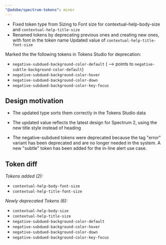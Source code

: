 ```yaml
---
"@adobe/spectrum-tokens": minor
---
```


- Fixed token type from Sizing to Font size for contextual-help-body-size and `contextual-help-title-size`
- Renamed tokens by deprecating previous ones and creating new ones, with font in the token name
  Updated value of `contextual-help-title-font-size`

Marked the the following tokens in Tokens Studio for deprecation:

- `negative-subdued-background-color-default` ( --> points to `negative-subtle-background-color-default`)
- `negative-subdued-background-color-hover`
- `negative-subdued-background-color-down`
- `negative-subdued-background-color-key-focus`

## Design motivation

- The updated type sorts them correctly in the Tokens Studio data
- The updated value reflects the latest design for Spectrum 2, using the new title style instead of heading

- The negative-subdued tokens were deprecated because the tag "error" variant has been deprecated and are no longer needed in the system. A new "subtle" token has been added for the in-line alert use case.

## Token diff

_Tokens added (2):_

- `contextual-help-body-font-size`
- `contextual-help-title-font-size`

_Newly deprecated Tokens (6):_

- `contextual-help-body-size`
- `contextual-help-title-size`
- `negative-subdued-background-color-default`
- `negative-subdued-background-color-hover`
- `negative-subdued-background-color-down`
- `negative-subdued-background-color-key-focus`
